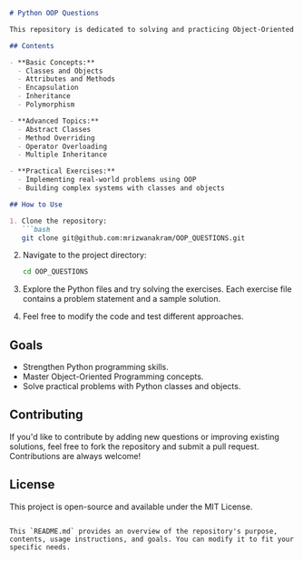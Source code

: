 ```markdown
# Python OOP Questions

This repository is dedicated to solving and practicing Object-Oriented Programming (OOP) questions in Python. The goal is to enhance programming skills, deepen understanding of OOP concepts, and build a solid foundation in Python.

## Contents

- **Basic Concepts:**
  - Classes and Objects
  - Attributes and Methods
  - Encapsulation
  - Inheritance
  - Polymorphism

- **Advanced Topics:**
  - Abstract Classes
  - Method Overriding
  - Operator Overloading
  - Multiple Inheritance

- **Practical Exercises:**
  - Implementing real-world problems using OOP
  - Building complex systems with classes and objects

## How to Use

1. Clone the repository:
   ```bash
   git clone git@github.com:mrizwanakram/OOP_QUESTIONS.git
   ```

2. Navigate to the project directory:
   ```bash
   cd OOP_QUESTIONS
   ```

3. Explore the Python files and try solving the exercises. Each exercise file contains a problem statement and a sample solution.

4. Feel free to modify the code and test different approaches.

## Goals

- Strengthen Python programming skills.
- Master Object-Oriented Programming concepts.
- Solve practical problems with Python classes and objects.

## Contributing

If you'd like to contribute by adding new questions or improving existing solutions, feel free to fork the repository and submit a pull request. Contributions are always welcome!

## License

This project is open-source and available under the MIT License.
```

This `README.md` provides an overview of the repository's purpose, contents, usage instructions, and goals. You can modify it to fit your specific needs.
